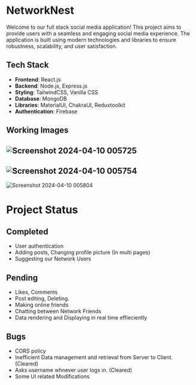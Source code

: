 # NetworkNest

Welcome to our full stack social media application! This project aims to provide users with a seamless and engaging social media experience. The application is built using modern technologies and libraries to ensure robustness, scalability, and user satisfaction.

## Tech Stack

- **Frontend**: React.js
- **Backend**: Node.js, Express.js
- **Styling**: TailwindCSS, Vanilla CSS
- **Database**: MongoDB
- **Libraries**: MaterialUI, ChakraUI, Reduxtoolkit
- **Authentication**: Firebase
## Working Images
![Screenshot 2024-04-10 005725](https://github.com/Adityabandaru18/NetworkNest/assets/127210540/9a7e7380-4de8-4fbe-b2d6-b84e93adef50)
---

![Screenshot 2024-04-10 005754](https://github.com/Adityabandaru18/NetworkNest/assets/127210540/f4f1bf52-721c-40a1-ae23-a3deb347e33f)
---

![Screenshot 2024-04-10 005804](https://github.com/Adityabandaru18/NetworkNest/assets/127210540/9f00a363-df5d-4d87-980b-55049f345e36)

# Project Status
## Completed
- User authentication
- Adding posts, Changing profile picture (In multi pages)
- Suggesting our Network Users

## Pending
- Likes, Comments
- Post editing, Deleting.
- Making online friends
- Chatting between Network Friends
- Data rendering and Displaying in real time effieciently

## Bugs
- CORS policy
- Inefficient Data management and retrieval from Server to Client. (Cleared)
- Asks username whnever user logs in. (Cleared)
- Some UI related Modifications



